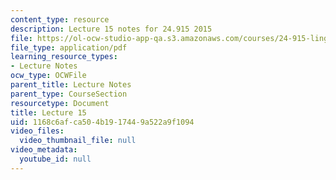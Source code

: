 ```yaml
---
content_type: resource
description: Lecture 15 notes for 24.915 2015
file: https://ol-ocw-studio-app-qa.s3.amazonaws.com/courses/24-915-linguistic-phonetics-fall-2015/1168c6afca504b1917449a522a9f1094_MIT24_915F15_lec15.pdf
file_type: application/pdf
learning_resource_types:
- Lecture Notes
ocw_type: OCWFile
parent_title: Lecture Notes
parent_type: CourseSection
resourcetype: Document
title: Lecture 15
uid: 1168c6af-ca50-4b19-1744-9a522a9f1094
video_files:
  video_thumbnail_file: null
video_metadata:
  youtube_id: null
---
```


